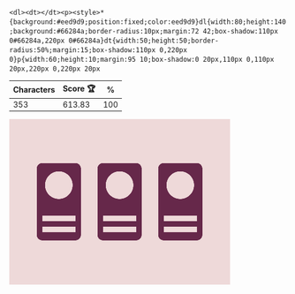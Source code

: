 `<dl><dt></dt><p><style>*{background:#eed9d9;position:fixed;color:eed9d9}dl{width:80;height:140;background:#66284a;border-radius:10px;margin:72 42;box-shadow:110px 0#66284a,220px 0#66284a}dt{width:50;height:50;border-radius:50%;margin:15;box-shadow:110px 0,220px 0}p{width:60;height:10;margin:95 10;box-shadow:0 20px,110px 0,110px 20px,220px 0,220px 20px`

| Characters | Score 🏆 | %   |
| ---------- | -------- | --- |
| 353        | 613.83   | 100 |

![](/2025/Jun2025/11/20250611.png)
